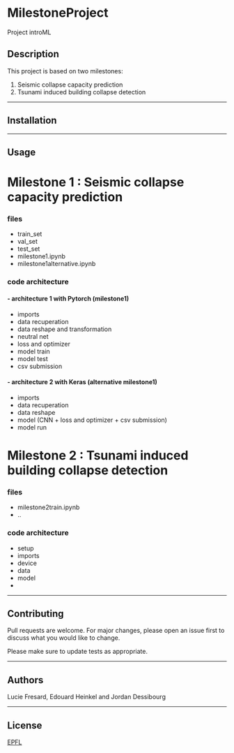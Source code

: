 # MilestoneProject
Project introML


## Description
This project is based on two milestones:
1. Seismic collapse capacity prediction
2. Tsunami induced building collapse detection

---

## Installation

---

## Usage

# Milestone 1 : Seismic collapse capacity prediction

### files 
- train_set
- val_set
- test_set
- milestone1.ipynb
- milestone1alternative.ipynb

### code architecture 

#### - architecture 1 with Pytorch (milestone1)
- imports
- data recuperation
- data reshape and transformation
- neutral net
- loss and optimizer
- model train
- model test
- csv submission

#### - architecture 2 with Keras (alternative milestone1)
- imports
- data recuperation
- data reshape
- model (CNN + loss and optimizer + csv submission)
- model run

# Milestone 2 : Tsunami induced building collapse detection

### files 
- milestone2train.ipynb
- ..

### code architecture 
- setup
- imports
- device 
- data
- model 
- 

--- 

## Contributing
Pull requests are welcome. For major changes, please open an issue first to discuss what you would like to change.

Please make sure to update tests as appropriate.

---

## Authors
Lucie Fresard, Edouard Heinkel and Jordan Dessibourg

---

## License
[EPFL](https://choosealicense.com/licenses/epfl/)
